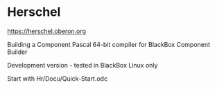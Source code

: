 # Herschel
https://herschel.oberon.org

Building a Component Pascal 64-bit compiler for BlackBox Component Builder

Development version - tested in BlackBox Linux only

Start with Hr/Docu/Quick-Start.odc
